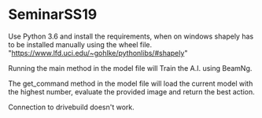 # SeminarSS19

Use Python 3.6 and install the requirements, when on windows shapely has to be installed manually using the wheel file.
"https://www.lfd.uci.edu/~gohlke/pythonlibs/#shapely"

Running the main method in the model file will Train the A.I. using BeamNg.

The get_command method in the model file will load the current model with the highest number, evaluate the provided image and return the best action.

Connection to drivebuild doesn't work.
